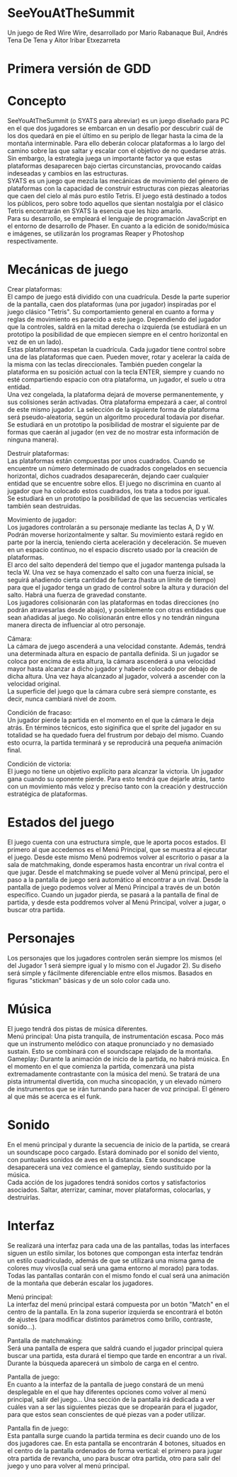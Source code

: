 ﻿# SeeYouAtTheSummit

Un juego de Red Wire Wire, desarrollado por Mario Rabanaque Buil, Andrés Tena De Tena y Aitor Iribar Etxezarreta

# Primera versión de GDD

# Concepto
SeeYouAtTheSummit (o SYATS para abreviar) es un juego diseñado para PC en el que dos jugadores se embarcan en un desafío por descubrir cuál de los dos quedará en pie el último en su periplo de llegar hasta la cima de la montaña interminable. Para ello deberán colocar plataformas a lo largo del camino sobre las que saltar y escalar con el objetivo de no quedarse atrás. Sin embargo, la estrategia juega un importante factor ya que estas plataformas desaparecen bajo ciertas circunstancias, provocando caídas indeseadas y cambios en las estructuras.\
SYATS es un juego que mezcla las mecánicas de movimiento del género de plataformas con la capacidad de construir estructuras con piezas aleatorias que caen del cielo al más puro estilo Tetris. El juego está destinado a todos los públicos, pero sobre todo aquellos que sientan nostalgia por el clásico Tetris encontrarán en SYATS la esencia que les hizo amarlo.\
Para su desarrollo, se empleará el lenguaje de programación JavaScript en el entorno de desarrollo de Phaser. En cuanto a la edición de sonido/música e imágenes, se utilizarán los programas Reaper y Photoshop respectivamente.

# Mecánicas de juego
Crear plataformas:\
El campo de juego está dividido con una cuadrícula. Desde la parte superior de la pantalla, caen dos plataformas (una por jugador) inspiradas por el juego clásico "Tetris". Su comportamiento general en cuanto a forma y reglas de movimiento es parecido a este juego. Dependiendo del jugador que la controles, saldrá en la mitad derecha o izquierda (se estudiará en un prototipo la posibilidad de que empiecen siempre en el centro horizontal en vez de en un lado).\
Estas plataformas respetan la cuadrícula. Cada jugador tiene control sobre una de las plataformas que caen. Pueden mover, rotar y acelerar la caída de la misma con las teclas direccionales. También pueden congelar la plataforma en su posición actual con la tecla ENTER, siempre y cuando no esté compartiendo espacio con otra plataforma, un jugador, el suelo u otra entidad.\
Una vez congelada, la plataforma dejará de moverse permanentemente, y sus colisiones serán activadas. Otra plataforma empezará a caer, al control de este mismo jugador. La selección de la siguiente forma de plataforma será pseudo-aleatoria, según un algoritmo procedural todavía por diseñar. Se estudiará en un prototipo la posibilidad de mostrar el siguiente par de formas que caerán al jugador (en vez de no mostrar esta información de ninguna manera).

Destruir plataformas:\
Las plataformas están compuestas por unos cuadrados. Cuando se encuentre un número determinado de cuadrados congelados en secuencia horizontal, dichos cuadrados desaparecerán, dejando caer cualquier entidad que se encuentre sobre ellos. El juego no discrimina en cuanto al jugador que ha colocado estos cuadrados, los trata a todos por igual.\
Se estudiará en un prototipo la posibilidad de que las secuencias verticales también sean destruidas.

Movimiento de jugador:\
Los jugadores controlarán a su personaje mediante las teclas A, D y W. Podrán moverse horizontalmente y saltar. Su movimiento estará regido en parte por la inercia, teniendo cierta aceleración y deceleración. Se mueven en un espacio continuo, no el espacio discreto usado por la creación de plataformas.\
El arco del salto dependerá del tiempo que el jugador mantenga pulsada la tecla W. Una vez se haya comenzado el salto con una fuerza inicial, se seguirá añadiendo cierta cantidad de fuerza (hasta un límite de tiempo) para que el jugador tenga un grado de control sobre la altura y duración del salto. Habrá una fuerza de gravedad constante.\
Los jugadores colisionarán con las plataformas en todas direcciones (no podrán atravesarlas desde abajo), y posiblemente con otras entidades que sean añadidas al juego. No colisionarán entre ellos y no tendrán ninguna manera directa de influenciar al otro personaje.

Cámara:\
La cámara de juego ascenderá a una velocidad constante. Además, tendrá una determinada altura en espacio de pantalla definida. Si un jugador se coloca por encima de esta altura, la cámara ascenderá a una velocidad mayor hasta alcanzar a dicho jugador y haberle colocado por debajo de dicha altura. Una vez haya alcanzado al jugador, volverá a ascender con la velocidad original.\
La superficie del juego que la cámara cubre será siempre constante, es decir, nunca cambiará nivel de zoom.

Condición de fracaso:\
Un jugador pierde la partida en el momento en el que la cámara le deja atrás. En términos técnicos, esto siginifica que el sprite del jugador en su totalidad se ha quedado fuera del frustrum por debajo del mismo.
Cuando esto ocurra, la partida terminará y se reproducirá una pequeña animación final.

Condición de victoria:\
El juego no tiene un objetivo explícito para alcanzar la victoria. Un jugador gana cuando su oponente pierde. Para esto tendrá que dejarle atrás, tanto con un movimiento más veloz y preciso tanto con la creación y destrucción estratégica de plataformas.

# Estados del juego
El juego cuenta con una estructura simple, que le aporta pocos estados. El primero al que accedemos es el Menú Principal, que se muestra al ejecutar el juego. Desde este mismo Menú podremos volver al escritorio o pasar a la sala de matchmaking, donde esperamos hasta encontrar un rival contra el que jugar. Desde el matchmaking se puede volver al Menú principal, pero el paso a la pantalla de juego será automático al encontrar a un rival. Desde la pantalla de juego podemos volver al Menú Principal a través de un botón específico. Cuando un jugador pierda, se pasará a la pantalla de final de partida, y desde esta poddremos volver al Menú Principal, volver a jugar, o buscar otra partida.

# Personajes
Los personajes que los jugadores controlen serán siempre los mismos (el del Jugador 1 será siempre igual y lo mismo con el Jugador 2). Su diseño será simple y fácilmente diferenciable entre ellos mismos. Basados en figuras "stickman" básicas y de un solo color cada uno.

# Música
El juego tendrá dos pistas de música diferentes.\
Menú principal: Una pista tranquila, de instrumentación escasa. Poco más que un instrumento melódico con ataque pronunciado y no demasiado sustain. Esto se combinará con el soundscape relajado de la montaña.\
Gameplay: Durante la animación de inicio de la partida, no habrá música. En el momento en el que comienza la partida, comenzará una pista extremadamente contrastante con la música del menú. Se tratará de una pista intrumental divertida, con mucha sincopación, y un elevado número de instrumentos que se irán turnando para hacer de voz principal. El género al que más se acerca es el funk.

# Sonido
En el menú principal y durante la secuencia de inicio de la partida, se creará un soundscape poco cargado. Estará dominado por el sonido del viento, con puntuales sonidos de aves en la distancia. Este soundscape desaparecerá una vez comience el gameplay, siendo sustituido por la música.\
Cada acción de los jugadores tendrá sonidos cortos y satisfactorios asociados. Saltar, aterrizar, caminar, mover plataformas, colocarlas, y destruirlas.

# Interfaz

Se realizará una interfaz para cada una de las pantallas, todas las interfaces siguen un estilo similar, los botones que compongan esta interfaz tendrán un estilo cuadriculado, además de que se utilizará una misma gama de colores muy vivos(la cual será una gama entorno al morado) para todas.
Todas las pantallas contarán con el mismo fondo el cual será una animación de la montaña que deberán escalar los jugadores.

Menú principal:\
La interfaz del menú principal estará compuesta por un botón "Match" en el centro de la pantalla. En la zona superior izquierda se encontrará el botón de ajustes (para modificar distintos parámetros como brillo, contraste, sonido...).

Pantalla de matchmaking:\
Será una pantalla de espera que saldrá cuando el jugador principal quiera buscar una partida, esta durará el tiempo que tarde en encontrar a un rival. Durante la búsqueda aparecerá un símbolo de carga en el centro.

Pantalla de juego:\
En cuanto a la interfaz de la pantalla de juego constará de un menú desplegable en el que hay diferentes opciones como volver al menú principal, salir del juego... Una sección de la pantalla irá dedicada a ver cuáles van a ser las siguientes piezas que se dropearán para el jugador, para que estos sean conscientes de qué piezas van a poder utilizar.

Pantalla fin de juego:\
Esta pantalla surge cuando la partida termina es decir cuando uno de los dos jugadores cae. En esta pantalla se encontrarán 4 botones, situados en el centro de la pantalla ordenados de forma vertical: el primero para jugar otra partida de revancha, uno para buscar otra partida, otro para salir del juego y uno para volver al menú principal.
